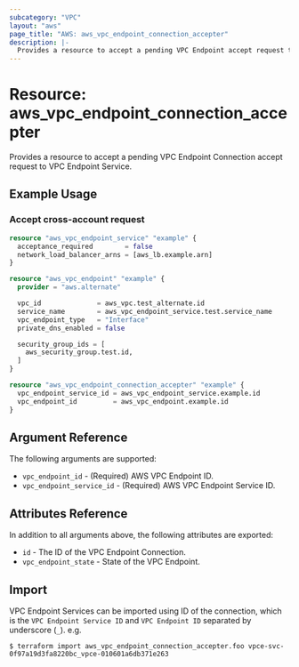 ```yaml
---
subcategory: "VPC"
layout: "aws"
page_title: "AWS: aws_vpc_endpoint_connection_accepter"
description: |-
  Provides a resource to accept a pending VPC Endpoint accept request to VPC Endpoint Service.
---
```


# Resource: aws_vpc_endpoint_connection_accepter

Provides a resource to accept a pending VPC Endpoint Connection accept request to VPC Endpoint Service.

## Example Usage

### Accept cross-account request

```terraform
resource "aws_vpc_endpoint_service" "example" {
  acceptance_required        = false
  network_load_balancer_arns = [aws_lb.example.arn]
}

resource "aws_vpc_endpoint" "example" {
  provider = "aws.alternate"

  vpc_id              = aws_vpc.test_alternate.id
  service_name        = aws_vpc_endpoint_service.test.service_name
  vpc_endpoint_type   = "Interface"
  private_dns_enabled = false

  security_group_ids = [
    aws_security_group.test.id,
  ]
}

resource "aws_vpc_endpoint_connection_accepter" "example" {
  vpc_endpoint_service_id = aws_vpc_endpoint_service.example.id
  vpc_endpoint_id         = aws_vpc_endpoint.example.id
}
```

## Argument Reference

The following arguments are supported:

* `vpc_endpoint_id` - (Required) AWS VPC Endpoint ID.
* `vpc_endpoint_service_id` - (Required) AWS VPC Endpoint Service ID.

## Attributes Reference

In addition to all arguments above, the following attributes are exported:

* `id` - The ID of the VPC Endpoint Connection.
* `vpc_endpoint_state` - State of the VPC Endpoint.

## Import

VPC Endpoint Services can be imported using ID of the connection, which is the `VPC Endpoint Service ID` and `VPC Endpoint ID` separated by underscore (`_`). e.g.

```
$ terraform import aws_vpc_endpoint_connection_accepter.foo vpce-svc-0f97a19d3fa8220bc_vpce-010601a6db371e263
```
